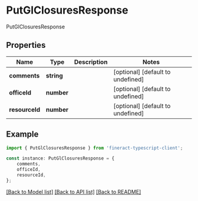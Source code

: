# PutGlClosuresResponse

PutGlClosuresResponse

## Properties

Name | Type | Description | Notes
------------ | ------------- | ------------- | -------------
**comments** | **string** |  | [optional] [default to undefined]
**officeId** | **number** |  | [optional] [default to undefined]
**resourceId** | **number** |  | [optional] [default to undefined]

## Example

```typescript
import { PutGlClosuresResponse } from 'fineract-typescript-client';

const instance: PutGlClosuresResponse = {
    comments,
    officeId,
    resourceId,
};
```

[[Back to Model list]](../README.md#documentation-for-models) [[Back to API list]](../README.md#documentation-for-api-endpoints) [[Back to README]](../README.md)
